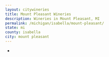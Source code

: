 ```yaml
---
layout: citywineries
title: Mount Pleasant Wineries
description: Wineries in Mount Pleasant, MI
permalink: /michigan/isabella/mount-pleasant/
state: mi
county: isabella
city: mount pleasant
---
```

-

